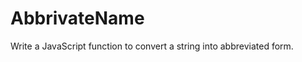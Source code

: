 # AbbrivateName
Write a JavaScript function to convert a string into abbreviated form.
<!DOCTYPE html>
<html lang="en">
<head>
    <meta charset="UTF-8">
    <meta name="viewport" content="width=device-width, initial-scale=1.0">
    <title>Document</title>
</head>
<body>
    <script>

    //1. write a javascript function to convert a string int abbreviated form.

        let x ="mahak shrivastava";
        let y = x.split(" ");
        console.log(y[0], y[1].at(0)+".");

    

    </script>
</body>
</html>
